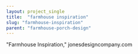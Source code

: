 ```yaml
---
layout: project_single
title:  "farmhouse inspiration"
slug: "farmhouse-inspiration"
parent: "farmhouse-porch-design"
---
```

"Farmhouse Inspiration," jonesdesigncompany.com